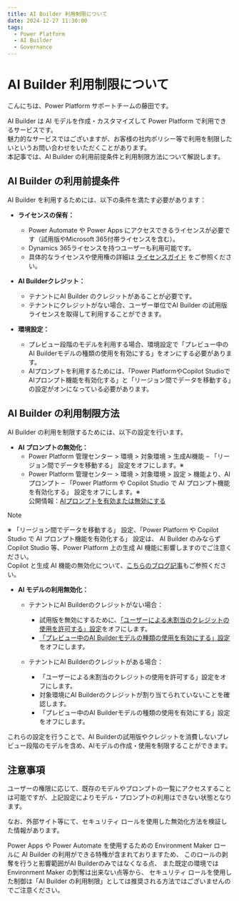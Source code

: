 ```yaml
---
title: AI Builder 利用制限について
date: 2024-12-27 11:30:00
tags:
  - Power Platform
  - AI Builder
  - Governance
---
```


# AI Builder 利用制限について

こんにちは、Power Platform サポートチームの藤田です。  

AI Builder は AI モデルを作成・カスタマイズして Power Platform で利用できるサービスです。<br>
魅力的なサービスではございますが、お客様の社内ポリシー等で利用を制限したいというお問い合わせをいただくことがあります。<br>
本記事では、AI Builder の利用前提条件と利用制限方法について解説します。

## AI Builder の利用前提条件
AI Builder を利用するためには、以下の条件を満たす必要があります：

- **ライセンスの保有：** 
  - Power Automate や Power Apps にアクセスできるライセンスが必要です（試用版やMicrosoft 365付帯ライセンスを含む）。
  - Dynamics 365ライセンスを持つユーザーも利用可能です。
  - 具体的なライセンスや使用権の詳細は [ライセンスガイド](https://go.microsoft.com/fwlink/?LinkId=2085130) をご参照ください。

- **AI Builderクレジット：** 
  - テナントにAI Builder のクレジットがあることが必要です。
  - テナントにクレジットがない場合、ユーザー単位でAI Builder の試用版ライセンスを取得して利用することができます。

- **環境設定：** 
  - プレビュー段階のモデルを利用する場合、環境設定で「プレビュー中のAI Builderモデルの種類の使用を有効にする」をオンにする必要があります。
  - AIプロンプトを利用するためには、「Power PlatformやCopilot StudioでAIプロンプト機能を有効化する」と「リージョン間でデータを移動する」の設定がオンになっている必要があります。

## AI Builder の利用制限方法
AI Builder の利用を制限するためには、以下の設定を行います。

- **AI プロンプトの無効化：** 
  - Power Platform 管理センター > 環境 > 対象環境 > 生成AI機能 – 「リージョン間でデータを移動する」 設定をオフにします。※
  - Power Platform 管理センター > 環境 > 対象環境 > 設定 > 機能より、AI プロンプト – 「Power Platform や Copilot Studio で AI プロンプト機能を有効化する」 設定をオフにします。※<br>
  公開情報：[AIプロンプトを有効または無効にする](https://learn.microsoft.com/ja-jp/ai-builder/administer#enable-or-disable-ai-prompts-in-power-platform-and-copilot-studio)

> [!NOTE]
> ※ 「リージョン間でデータを移動する」 設定、「Power Platform や Copilot Studio で AI プロンプト機能を有効化する」 設定は、
> AI Builder のみならず Copilot Studio 等、Power Platform 上の生成 AI 機能に影響しますのでご注意ください。<br>
> Copilot と生成 AI 機能の無効化について、[こちらのブログ記事](https://jpdynamicscrm.github.io/blog/copilotstudio/copilot-studio-data-handling/#Copilot-%E3%81%A8%E7%94%9F%E6%88%90-AI-%E6%A9%9F%E8%83%BD%E3%81%AE%E7%84%A1%E5%8A%B9%E5%8C%96%E3%81%AB%E3%81%A4%E3%81%84%E3%81%A6)もご参照ください。

- **AI モデルの利用無効化：**
  - テナントにAI Builderのクレジットがない場合：
    - 試用版を無効にするために、[「ユーザーによる未割当のクレジットの使用を許可する」設定](https://learn.microsoft.com/ja-jp/ai-builder/ai-builder-trials#can-i-block-users-in-my-organization-from-signing-up-for-an-ai-builder-trial)をオフにします。
    - [「プレビュー中のAI Builderモデルの種類の使用を有効にする」設定](https://learn.microsoft.com/ja-jp/ai-builder/administer#enable-or-disable-ai-builder-preview-features)をオフにします。

  - テナントにAI Builderのクレジットがある場合：
    - 「ユーザーによる未割当のクレジットの使用を許可する」設定をオフにします。
    - 対象環境にAI Builderのクレジットが割り当てられていないことを確認します。
    - 「プレビュー中のAI Builderモデルの種類の使用を有効にする」設定をオフにします。

これらの設定を行うことで、AI Builderの試用版やクレジットを消費しないプレビュー段階のモデルを含め、AIモデルの作成・使用を制限することができます。

## 注意事項
ユーザーの権限に応じて、既存のモデルやプロンプトの一覧にアクセスすることは可能ですが、上記設定によりモデル・プロンプトの利用はできない状態となります。

なお、外部サイト等にて、セキュリティ ロールを使用した無効化方法を検証した情報があります。

Power Apps や Power Automate を使用するための Environment Maker ロールに AI Builder の利用ができる特権が含まれておりますため、
このロールの剥奪を行うと影響範囲がAI Builderのみではなくなる点、
また既定の環境では Environment Maker の剝奪は出来ない点等から、
セキュリティ ロールを使用した制御は「AI Builder の利用制限」としては推奨される方法ではございませんのでご注意ください。
